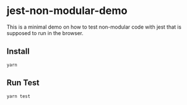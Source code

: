 # jest-non-modular-demo

This is a minimal demo on how to test non-modular code with jest that is supposed to run in the browser.

## Install

    yarn
  
## Run Test

    yarn test
